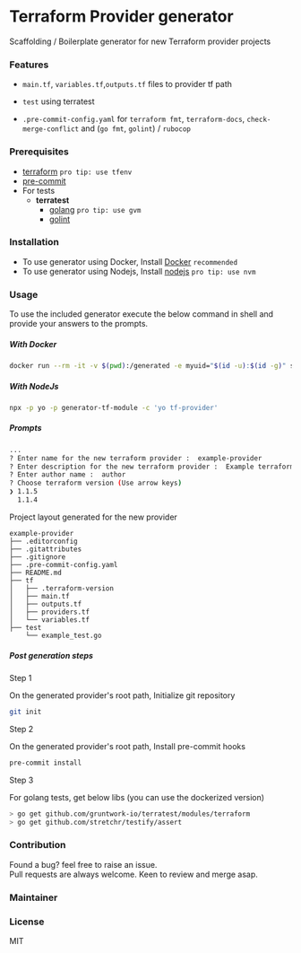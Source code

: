 # Terraform Provider generator

Scaffolding / Boilerplate generator for new Terraform provider projects

### Features

- `main.tf`, `variables.tf`,`outputs.tf` files to provider tf path

- `test` using terratest

- `.pre-commit-config.yaml` for `terraform fmt`, `terraform-docs`, `check-merge-conflict` and (`go fmt`, `golint`) / `rubocop`


### Prerequisites

- [terraform](https://learn.hashicorp.com/terraform/getting-started/install#installing-terraform) `pro tip: use tfenv`
- [pre-commit](https://pre-commit.com/#install)
- For tests
  - **terratest**
    - [golang](https://golang.org/doc/install#install) `pro tip: use gvm`
    - [golint](https://github.com/golang/lint#installation)

### Installation

- To use generator using Docker, Install [Docker](https://docs.docker.com/engine/install/) `recommended`
- To use generator using Nodejs, Install [nodejs](https://nodejs.org/en/download/) `pro tip: use nvm`

### Usage

To use the included generator execute the below command in shell and provide your answers to the prompts.

##### With Docker

```sh
docker run --rm -it -v $(pwd):/generated -e myuid="$(id -u):$(id -g)" sudokar/generator-tf-module
```

##### With NodeJs

```sh
npx -p yo -p generator-tf-module -c 'yo tf-provider'
```

##### Prompts

```sh
...
? Enter name for the new terraform provider :  example-provider
? Enter description for the new terraform provider :  Example terraform provider
? Enter author name :  author
? Choose terraform version (Use arrow keys)
❯ 1.1.5
  1.1.4
```

Project layout generated for the new provider

```
example-provider
├── .editorconfig
├── .gitattributes
├── .gitignore
├── .pre-commit-config.yaml
├── README.md
├── tf
│   ├── .terraform-version
│   ├── main.tf
│   ├── outputs.tf
│   ├── providers.tf
│   └── variables.tf
├── test
    └── example_test.go
```


##### Post generation steps

Step 1

On the generated provider's root path, Initialize git repository

```sh
git init
```

Step 2

On the generated provider's root path, Install pre-commit hooks

```sh
pre-commit install
```

Step 3 

For golang tests, get below libs (you can use the dockerized version)

```sh
> go get github.com/gruntwork-io/terratest/modules/terraform
> go get github.com/stretchr/testify/assert
```

### Contribution

Found a bug? feel free to raise an issue.  
Pull requests are always welcome. Keen to review and merge asap.

### Maintainer


### License

MIT
